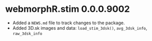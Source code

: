 # webmorphR.stim 0.0.0.9002

* Added a `NEWS.md` file to track changes to the package.
* Added 3D.sk images and data: `load_stim_3dsk()`, `avg_3dsk_info`, `raw_3dsk_info`
